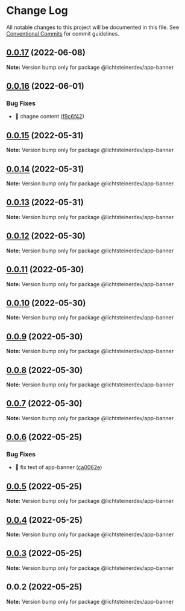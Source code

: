 # Change Log

All notable changes to this project will be documented in this file.
See [Conventional Commits](https://conventionalcommits.org) for commit guidelines.

## [0.0.17](https://github.com/l10rdev/test-poc/compare/@lichtsteinerdev/app-banner@0.0.16...@lichtsteinerdev/app-banner@0.0.17) (2022-06-08)

**Note:** Version bump only for package @lichtsteinerdev/app-banner





## [0.0.16](https://github.com/css-ch/poc-lerna-and-ui-lib/compare/@lichtsteinerdev/app-banner@0.0.15...@lichtsteinerdev/app-banner@0.0.16) (2022-06-01)


### Bug Fixes

* 🐛 chagne content ([f9c6f42](https://github.com/css-ch/poc-lerna-and-ui-lib/commit/f9c6f42fef744633ad79dc60a840074479e8e7c8))





## [0.0.15](https://github.com/css-ch/poc-lerna-and-ui-lib/compare/@lichtsteinerdev/app-banner@0.0.14...@lichtsteinerdev/app-banner@0.0.15) (2022-05-31)

**Note:** Version bump only for package @lichtsteinerdev/app-banner





## [0.0.14](https://github.com/css-ch/poc-lerna-and-ui-lib/compare/@lichtsteinerdev/app-banner@0.0.13...@lichtsteinerdev/app-banner@0.0.14) (2022-05-31)

**Note:** Version bump only for package @lichtsteinerdev/app-banner





## [0.0.13](https://github.com/css-ch/poc-lerna-and-ui-lib/compare/@lichtsteinerdev/app-banner@0.0.12...@lichtsteinerdev/app-banner@0.0.13) (2022-05-31)

**Note:** Version bump only for package @lichtsteinerdev/app-banner





## [0.0.12](https://github.com/css-ch/poc-lerna-and-ui-lib/compare/@lichtsteinerdev/app-banner@0.0.11...@lichtsteinerdev/app-banner@0.0.12) (2022-05-30)

**Note:** Version bump only for package @lichtsteinerdev/app-banner





## [0.0.11](https://github.com/css-ch/poc-lerna-and-ui-lib/compare/@lichtsteinerdev/app-banner@0.0.10...@lichtsteinerdev/app-banner@0.0.11) (2022-05-30)

**Note:** Version bump only for package @lichtsteinerdev/app-banner





## [0.0.10](https://github.com/css-ch/poc-lerna-and-ui-lib/compare/@lichtsteinerdev/app-banner@0.0.9...@lichtsteinerdev/app-banner@0.0.10) (2022-05-30)

**Note:** Version bump only for package @lichtsteinerdev/app-banner





## [0.0.9](https://github.com/css-ch/poc-lerna-and-ui-lib/compare/@lichtsteinerdev/app-banner@0.0.8...@lichtsteinerdev/app-banner@0.0.9) (2022-05-30)

**Note:** Version bump only for package @lichtsteinerdev/app-banner





## [0.0.8](https://github.com/css-ch/poc-lerna-and-ui-lib/compare/@lichtsteinerdev/app-banner@0.0.7...@lichtsteinerdev/app-banner@0.0.8) (2022-05-30)

**Note:** Version bump only for package @lichtsteinerdev/app-banner





## [0.0.7](https://github.com/css-ch/poc-lerna-and-ui-lib/compare/@lichtsteinerdev/app-banner@0.0.6...@lichtsteinerdev/app-banner@0.0.7) (2022-05-30)

**Note:** Version bump only for package @lichtsteinerdev/app-banner





## [0.0.6](https://github.com/css-ch/poc-lerna-and-ui-lib/compare/@lichtsteinerdev/app-banner@0.0.5...@lichtsteinerdev/app-banner@0.0.6) (2022-05-25)


### Bug Fixes

* 🐛 fix text of app-banner ([ca0062e](https://github.com/css-ch/poc-lerna-and-ui-lib/commit/ca0062e9e5d23ddb62ac8baad8a29144e3905181))





## [0.0.5](https://github.com/css-ch/poc-lerna-and-ui-lib/compare/@lichtsteinerdev/app-banner@0.0.4...@lichtsteinerdev/app-banner@0.0.5) (2022-05-25)

**Note:** Version bump only for package @lichtsteinerdev/app-banner





## [0.0.4](https://github.com/css-ch/poc-lerna-and-ui-lib/compare/@lichtsteinerdev/app-banner@0.0.3...@lichtsteinerdev/app-banner@0.0.4) (2022-05-25)

**Note:** Version bump only for package @lichtsteinerdev/app-banner





## [0.0.3](https://github.com/css-ch/poc-lerna-and-ui-lib/compare/@lichtsteinerdev/app-banner@0.0.2...@lichtsteinerdev/app-banner@0.0.3) (2022-05-25)

**Note:** Version bump only for package @lichtsteinerdev/app-banner





## 0.0.2 (2022-05-25)

**Note:** Version bump only for package @lichtsteinerdev/app-banner
